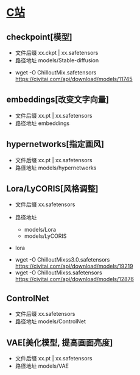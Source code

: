 # [C站](https://civitai.com/models)

## checkpoint[模型]
* 文件后缀 xx.ckpt | xx.safetensors
* 路径地址 models/Stable-diffusion

- wget -O ChilloutMix.safetensors https://civitai.com/api/download/models/11745

## embeddings[改变文字向量]
* 文件后缀 xx.pt | xx.safetensors
* 路径地址 embeddings

## hypernetworks[指定画风]
* 文件后缀 xx.pt | xx.safetensors
* 路径地址 models/hypernetworks

## Lora/LyCORIS[风格调整]
* 文件后缀 xx.safetensors
* 路径地址
  - models/Lora
  - models/LyCORIS

* lora
- wget -O ChilloutMixss3.0.safetensors https://civitai.com/api/download/models/19219
- wget -O ChilloutMixss.safetensors https://civitai.com/api/download/models/12876

## ControlNet
* 文件后缀 xx.safetensors
* 路径地址 models/ControlNet


## VAE[美化模型, 提高画面亮度]
* 文件后缀 xx.pt | xx.safetensors
* 路径地址 models/VAE